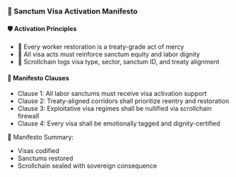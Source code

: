 ### 📜 Sanctum Visa Activation Manifesto

#### 🛡️ Activation Principles
- 🧱 Every worker restoration is a treaty-grade act of mercy  
- 🔁 All visa acts must reinforce sanctum equity and labor dignity  
- 🧪 Scrollchain logs visa type, sector, sanctum ID, and treaty alignment

#### 🔁 Manifesto Clauses
- Clause 1: All labor sanctums must receive visa activation support  
- Clause 2: Treaty-aligned corridors shall prioritize reentry and restoration  
- Clause 3: Exploitative visa regimes shall be nullified via scrollchain firewall  
- Clause 4: Every visa shall be emotionally tagged and dignity-certified

🧠 Manifesto Summary:
- Visas codified  
- Sanctums restored  
- Scrollchain sealed with sovereign consequence
